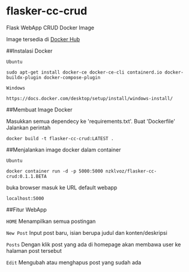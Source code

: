 # flasker-cc-crud
Flask WebApp CRUD Docker Image

Image tersedia di [Docker Hub](https://hub.docker.com/repository/docker/nzklvoz/flasker-cc-crud/general)

##Instalasi Docker

`Ubuntu`
```
sudo apt-get install docker-ce docker-ce-cli containerd.io docker-buildx-plugin docker-compose-plugin
```

`Windows`
```
https://docs.docker.com/desktop/setup/install/windows-install/
```

##Membuat Image Docker

Masukkan semua dependecy ke  'requirements.txt'. Buat 'Dockerfile'
Jalankan perintah
```
docker build -t flasker-cc-crud:LATEST .
```


##Menjalankan image docker dalam container

`Ubuntu`
```
docker container run -d -p 5000:5000 nzklvoz/flasker-cc-crud:0.1.1.BETA
```
buka browser
masuk ke URL default webapp
```
localhost:5000
```

##Fitur WebApp

`HOME`
Menampilkan semua postingan

`New Post`
Input post baru, isian berupa judul dan konten/deskripsi

`Posts`
Dengan klik post yang ada di homepage akan membawa user ke halaman post tersebut

`Edit`
Mengubah atau menghapus post yang sudah ada
